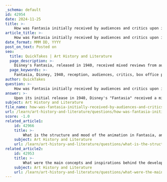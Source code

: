 ```yaml
---
_schema: default
id: 42954
date: 2024-11-25
title: >-
    How was Fantasia initially received by audiences and critics upon its release?
article_title: >-
    How was Fantasia initially received by audiences and critics upon its release?
date_format: MMM DD, YYYY
post_on_text: Posted on
seo:
  title: QuickTakes | Art History and Literature
  page_description: >-
    Disney's Fantasia, released in 1940, received mixed reviews from audiences and critics, praised for its innovative animation and classical music blend, yet struggled financially, failing to appeal to the mainstream audience.
  page_keywords: >-
    Fantasia, Disney, 1940, reception, audiences, critics, box office performance, classical music, animation, Philadelphia Symphony Orchestra, Leopold Stokowski, artistic ambition, financial disappointment, narrative structure, cinema history
author: QuickTakes
question: >-
    How was Fantasia initially received by audiences and critics upon its release?
answer: >-
    Upon its initial release in 1940, Disney's "Fantasia" received a mixed reception from audiences and critics. While it was praised for its innovative blend of animation and classical music, the film faced significant challenges, particularly in terms of box office performance.\n\n"Fantasia" was a groundbreaking film that combined seven animated segments with classical music, featuring the Philadelphia Symphony Orchestra conducted by Leopold Stokowski. Critics lauded its artistic ambition and the way it interpreted music through vibrant animation, describing it as a "breathtaking masterpiece" that transcended time. The film was noted for its unique approach, eschewing traditional narrative structures in favor of a more abstract and artistic presentation, which was a departure from Disney's earlier works aimed primarily at children.\n\nHowever, despite the critical acclaim, "Fantasia" struggled at the box office. It was considered a financial disappointment, failing to recoup its substantial production costs. The film's highbrow artistic aspirations may have alienated some audiences, as it was not designed to appeal to the mainstream family demographic that Disney had cultivated with previous films. This disconnect contributed to its underwhelming financial performance, which was further exacerbated by the onset of World War II, impacting its re-releases and overall distribution.\n\nIn summary, while "Fantasia" was celebrated for its artistic innovation and remains a significant piece of cinema history, its initial reception was complicated by its financial struggles and the challenge of appealing to a broad audience.
subject: Art History and Literature
file_name: how-was-fantasia-initially-received-by-audiences-and-critics-upon-its-release.md
url: /learn/art-history-and-literature/questions/how-was-fantasia-initially-received-by-audiences-and-critics-upon-its-release
score: -1.0
related_article1:
    id: 42966
    title: >-
        What is the structure and mood of the animation in Fantasia, and how does it contribute to the overall experience?
    subject: Art History and Literature
    url: /learn/art-history-and-literature/questions/what-is-the-structure-and-mood-of-the-animation-in-fantasia-and-how-does-it-contribute-to-the-overall-experience
related_article2:
    id: 42953
    title: >-
        What were the main concepts and inspirations behind the development of Fantasia?
    subject: Art History and Literature
    url: /learn/art-history-and-literature/questions/what-were-the-main-concepts-and-inspirations-behind-the-development-of-fantasia
---
```


&nbsp;